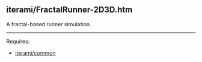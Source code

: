 iterami/FractalRunner-2D3D.htm
------------------------------

A fractal-based runner simulation.

---

Requires:
* [iterami/common](https://github.com/iterami/common)
